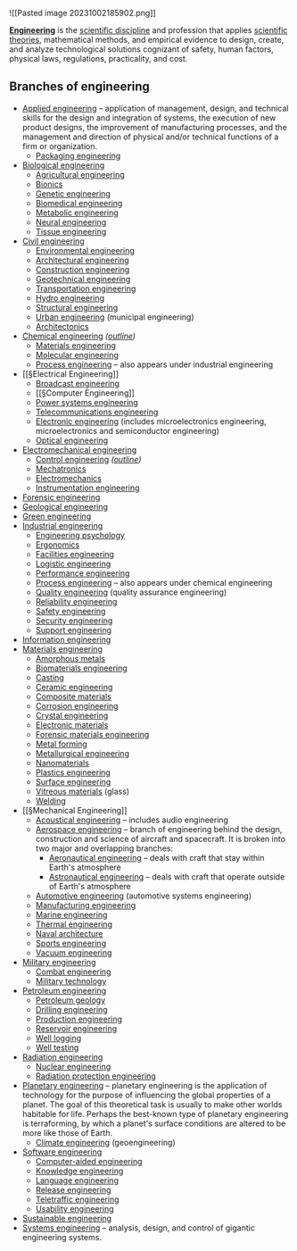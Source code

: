 ![[Pasted image 20231002185902.png]]


**[Engineering](https://en.wikipedia.org/wiki/Engineering "Engineering")** is the [scientific discipline](https://en.wikipedia.org/wiki/Scientific_discipline "Scientific discipline") and profession that applies [scientific theories](https://en.wikipedia.org/wiki/Scientific_theories "Scientific theories"), mathematical methods, and empirical evidence to design, create, and analyze technological solutions cognizant of safety, human factors, physical laws, regulations, practicality, and cost.

## Branches of engineering

- [Applied engineering](https://en.wikipedia.org/wiki/Applied_engineering_(field) "Applied engineering (field)") – application of management, design, and technical skills for the design and integration of systems, the execution of new product designs, the improvement of manufacturing processes, and the management and direction of physical and/or technical functions of a firm or organization.
    - [Packaging engineering](https://en.wikipedia.org/wiki/Packaging_engineering "Packaging engineering")
- [Biological engineering](https://en.wikipedia.org/wiki/Biological_engineering "Biological engineering")
    - [Agricultural engineering](https://en.wikipedia.org/wiki/Agricultural_engineering "Agricultural engineering")
    - [Bionics](https://en.wikipedia.org/wiki/Bionics "Bionics")
    - [Genetic engineering](https://en.wikipedia.org/wiki/Genetic_engineering "Genetic engineering")
    - [Biomedical engineering](https://en.wikipedia.org/wiki/Biomedical_engineering "Biomedical engineering")
    - [Metabolic engineering](https://en.wikipedia.org/wiki/Metabolic_engineering "Metabolic engineering")
    - [Neural engineering](https://en.wikipedia.org/wiki/Neural_engineering "Neural engineering")
    - [Tissue engineering](https://en.wikipedia.org/wiki/Tissue_engineering "Tissue engineering")
- [Civil engineering](https://en.wikipedia.org/wiki/Civil_engineering "Civil engineering")
    - [Environmental engineering](https://en.wikipedia.org/wiki/Environmental_engineering "Environmental engineering")
    - [Architectural engineering](https://en.wikipedia.org/wiki/Architectural_engineering "Architectural engineering")
    - [Construction engineering](https://en.wikipedia.org/wiki/Construction_engineering "Construction engineering")
    - [Geotechnical engineering](https://en.wikipedia.org/wiki/Geotechnical_engineering "Geotechnical engineering")
    - [Transportation engineering](https://en.wikipedia.org/wiki/Transportation_engineering "Transportation engineering")
    - [Hydro engineering](https://en.wikipedia.org/wiki/Hydro_engineering "Hydro engineering")
    - [Structural engineering](https://en.wikipedia.org/wiki/Structural_engineering "Structural engineering")
    - [Urban engineering](https://en.wikipedia.org/wiki/Urban_engineering "Urban engineering") (municipal engineering)
    - [Architectonics](https://en.wikipedia.org/wiki/Architecture "Architecture")
- [Chemical engineering](https://en.wikipedia.org/wiki/Chemical_engineering "Chemical engineering") _([outline](https://en.wikipedia.org/wiki/Outline_of_chemical_engineering "Outline of chemical engineering"))_
    - [Materials engineering](https://en.wikipedia.org/wiki/Materials_engineering "Materials engineering")
    - [Molecular engineering](https://en.wikipedia.org/wiki/Molecular_engineering "Molecular engineering")
    - [Process engineering](https://en.wikipedia.org/wiki/Process_engineering "Process engineering") – also appears under industrial engineering
- [[§Electrical Engineering]]
    - [Broadcast engineering](https://en.wikipedia.org/wiki/Broadcast_engineering "Broadcast engineering")
    - [[§Computer Engineering]]
    - [Power systems engineering](https://en.wikipedia.org/wiki/Power_systems_engineering "Power systems engineering")
    - [Telecommunications engineering](https://en.wikipedia.org/wiki/Telecommunications_engineering "Telecommunications engineering")
    - [Electronic engineering](https://en.wikipedia.org/wiki/Electronic_engineering "Electronic engineering") (includes microelectronics engineering, microelectronics and semiconductor engineering)
    - [Optical engineering](https://en.wikipedia.org/wiki/Optical_engineering "Optical engineering")
- [Electromechanical engineering](https://en.wikipedia.org/wiki/Electromechanical_engineering "Electromechanical engineering")
    - [Control engineering](https://en.wikipedia.org/wiki/Control_engineering "Control engineering") _([outline](https://en.wikipedia.org/wiki/Outline_of_control_engineering "Outline of control engineering"))_
    - [Mechatronics](https://en.wikipedia.org/wiki/Mechatronics "Mechatronics")
    - [Electromechanics](https://en.wikipedia.org/wiki/Electromechanics "Electromechanics")
    - [Instrumentation engineering](https://en.wikipedia.org/wiki/Instrumentation_engineering "Instrumentation engineering")
- [Forensic engineering](https://en.wikipedia.org/wiki/Forensic_engineering "Forensic engineering")
- [Geological engineering](https://en.wikipedia.org/wiki/Geological_engineering "Geological engineering")
- [Green engineering](https://en.wikipedia.org/wiki/Green_engineering "Green engineering")
- [Industrial engineering](https://en.wikipedia.org/wiki/Industrial_engineering "Industrial engineering")
    - [Engineering psychology](https://en.wikipedia.org/wiki/Engineering_psychology "Engineering psychology")
    - [Ergonomics](https://en.wikipedia.org/wiki/Ergonomics "Ergonomics")
    - [Facilities engineering](https://en.wikipedia.org/wiki/Facilities_engineering "Facilities engineering")
    - [Logistic engineering](https://en.wikipedia.org/wiki/Logistic_engineering "Logistic engineering")
    - [Performance engineering](https://en.wikipedia.org/wiki/Performance_engineering "Performance engineering")
    - [Process engineering](https://en.wikipedia.org/wiki/Process_engineering "Process engineering") – also appears under chemical engineering
    - [Quality engineering](https://en.wikipedia.org/wiki/Quality_engineering "Quality engineering") (quality assurance engineering)
    - [Reliability engineering](https://en.wikipedia.org/wiki/Reliability_engineering "Reliability engineering")
    - [Safety engineering](https://en.wikipedia.org/wiki/Safety_engineering "Safety engineering")
    - [Security engineering](https://en.wikipedia.org/wiki/Security_engineering "Security engineering")
    - [Support engineering](https://en.wikipedia.org/wiki/Support_engineering "Support engineering")
- [Information engineering](https://en.wikipedia.org/wiki/Information_engineering_(field) "Information engineering (field)")
- [Materials engineering](https://en.wikipedia.org/wiki/Materials_engineering "Materials engineering")
    - [Amorphous metals](https://en.wikipedia.org/wiki/Amorphous_metals "Amorphous metals")
    - [Biomaterials engineering](https://en.wikipedia.org/wiki/Biomaterials_engineering "Biomaterials engineering")
    - [Casting](https://en.wikipedia.org/wiki/Casting "Casting")
    - [Ceramic engineering](https://en.wikipedia.org/wiki/Ceramic_engineering "Ceramic engineering")
    - [Composite materials](https://en.wikipedia.org/wiki/Composite_materials "Composite materials")
    - [Corrosion engineering](https://en.wikipedia.org/wiki/Corrosion_engineering "Corrosion engineering")
    - [Crystal engineering](https://en.wikipedia.org/wiki/Crystal_engineering "Crystal engineering")
    - [Electronic materials](https://en.wikipedia.org/wiki/Electronic_materials "Electronic materials")
    - [Forensic materials engineering](https://en.wikipedia.org/wiki/Forensic_materials_engineering "Forensic materials engineering")
    - [Metal forming](https://en.wikipedia.org/wiki/Metal_forming "Metal forming")
    - [Metallurgical engineering](https://en.wikipedia.org/wiki/Metallurgical_engineering "Metallurgical engineering")
    - [Nanomaterials](https://en.wikipedia.org/wiki/Nanomaterials "Nanomaterials")
    - [Plastics engineering](https://en.wikipedia.org/wiki/Plastics_engineering "Plastics engineering")
    - [Surface engineering](https://en.wikipedia.org/wiki/Surface_engineering "Surface engineering")
    - [Vitreous materials](https://en.wikipedia.org/wiki/Vitreous_materials "Vitreous materials") (glass)
    - [Welding](https://en.wikipedia.org/wiki/Welding "Welding")
- [[§Mechanical Engineering]]
    - [Acoustical engineering](https://en.wikipedia.org/wiki/Acoustical_engineering "Acoustical engineering") – includes audio engineering
    - [Aerospace engineering](https://en.wikipedia.org/wiki/Aerospace_engineering "Aerospace engineering") – branch of engineering behind the design, construction and science of aircraft and spacecraft. It is broken into two major and overlapping branches:
        - [Aeronautical engineering](https://en.wikipedia.org/wiki/Aeronautical_engineering "Aeronautical engineering") – deals with craft that stay within Earth's atmosphere
        - [Astronautical engineering](https://en.wikipedia.org/wiki/Astronautical_engineering "Astronautical engineering") – deals with craft that operate outside of Earth's atmosphere
    - [Automotive engineering](https://en.wikipedia.org/wiki/Automotive_engineering "Automotive engineering") (automotive systems engineering)
    - [Manufacturing engineering](https://en.wikipedia.org/wiki/Manufacturing_engineering "Manufacturing engineering")
    - [Marine engineering](https://en.wikipedia.org/wiki/Naval_architecture "Naval architecture")
    - [Thermal engineering](https://en.wikipedia.org/wiki/Thermal_engineering "Thermal engineering")
    - [Naval architecture](https://en.wikipedia.org/wiki/Naval_architecture "Naval architecture")
    - [Sports engineering](https://en.wikipedia.org/wiki/Sports_engineering "Sports engineering")
    - [Vacuum engineering](https://en.wikipedia.org/wiki/Vacuum_engineering "Vacuum engineering")
- [Military engineering](https://en.wikipedia.org/wiki/Military_engineering "Military engineering")
    - [Combat engineering](https://en.wikipedia.org/wiki/Combat_engineering "Combat engineering")
    - [Military technology](https://en.wikipedia.org/wiki/Military_technology "Military technology")
- [Petroleum engineering](https://en.wikipedia.org/wiki/Petroleum_engineering "Petroleum engineering")
    - [Petroleum geology](https://en.wikipedia.org/wiki/Petroleum_geology "Petroleum geology")
    - [Drilling engineering](https://en.wikipedia.org/wiki/Drilling_engineering "Drilling engineering")
    - [Production engineering](https://en.wikipedia.org/wiki/Petroleum_production_engineering "Petroleum production engineering")
    - [Reservoir engineering](https://en.wikipedia.org/wiki/Reservoir_engineering "Reservoir engineering")
    - [Well logging](https://en.wikipedia.org/wiki/Well_logging "Well logging")
    - [Well testing](https://en.wikipedia.org/wiki/Well_test_(oil_and_gas) "Well test (oil and gas)")
- [Radiation engineering](https://en.wikipedia.org/w/index.php?title=Radiation_engineering&action=edit&redlink=1 "Radiation engineering (page does not exist)")
    - [Nuclear engineering](https://en.wikipedia.org/wiki/Nuclear_engineering "Nuclear engineering")
    - [Radiation protection engineering](https://en.wikipedia.org/w/index.php?title=Radiation_protection_engineering&action=edit&redlink=1 "Radiation protection engineering (page does not exist)")
- [Planetary engineering](https://en.wikipedia.org/wiki/Planetary_engineering "Planetary engineering") – planetary engineering is the application of technology for the purpose of influencing the global properties of a planet. The goal of this theoretical task is usually to make other worlds habitable for life. Perhaps the best-known type of planetary engineering is terraforming, by which a planet's surface conditions are altered to be more like those of Earth.
    - [Climate engineering](https://en.wikipedia.org/wiki/Climate_engineering "Climate engineering") (geoengineering)
- [Software engineering](https://en.wikipedia.org/wiki/Software_engineering "Software engineering")
    - [Computer-aided engineering](https://en.wikipedia.org/wiki/Computer-aided_engineering "Computer-aided engineering")
    - [Knowledge engineering](https://en.wikipedia.org/wiki/Knowledge_engineering "Knowledge engineering")
    - [Language engineering](https://en.wikipedia.org/wiki/Language_engineering "Language engineering")
    - [Release engineering](https://en.wikipedia.org/wiki/Release_engineering "Release engineering")
    - [Teletraffic engineering](https://en.wikipedia.org/wiki/Teletraffic_engineering "Teletraffic engineering")
    - [Usability engineering](https://en.wikipedia.org/wiki/Usability_engineering "Usability engineering")
- [Sustainable engineering](https://en.wikipedia.org/wiki/Sustainable_engineering "Sustainable engineering")
- [Systems engineering](https://en.wikipedia.org/wiki/Systems_engineering "Systems engineering") – analysis, design, and control of gigantic engineering systems.




